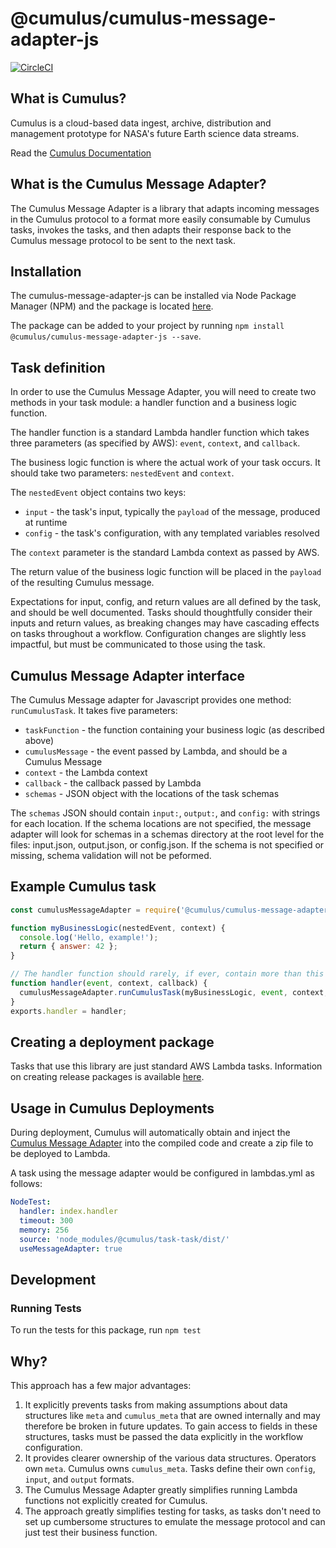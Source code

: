 # @cumulus/cumulus-message-adapter-js

[![CircleCI](https://circleci.com/gh/cumulus-nasa/cumulus-message-adapter-js.svg?style=svg)](https://circleci.com/gh/cumulus-nasa/cumulus-message-adapter-js)

## What is Cumulus?

Cumulus is a cloud-based data ingest, archive, distribution and management
prototype for NASA's future Earth science data streams.

Read the [Cumulus Documentation](https://cumulus-nasa.github.io/)

## What is the Cumulus Message Adapter?

The Cumulus Message Adapter is a library that adapts incoming messages in the
Cumulus protocol to a format more easily consumable by Cumulus tasks, invokes
the tasks, and then adapts their response back to the Cumulus message protocol
to be sent to the next task.

## Installation

The cumulus-message-adapter-js can be installed via Node Package Manager (NPM) and the package is located [here](https://www.npmjs.com/package/@cumulus/cumulus-message-adapter-js).

The package can be added to your project by running `npm install @cumulus/cumulus-message-adapter-js --save`.

## Task definition

In order to use the Cumulus Message Adapter, you will need to create two
methods in your task module: a handler function and a business logic function.

The handler function is a standard Lambda handler function which takes three
parameters (as specified by AWS): `event`, `context`, and `callback`.

The business logic function is where the actual work of your task occurs. It
should take two parameters: `nestedEvent` and `context`.

The `nestedEvent` object contains two keys:

  * `input` - the task's input, typically the `payload` of the message,
    produced at runtime
  * `config` - the task's configuration, with any templated variables
    resolved

The `context` parameter is the standard Lambda context as passed by AWS.

The return value of the business logic function will be placed in the
`payload` of the resulting Cumulus message.

Expectations for input, config, and return values are all defined by the task,
and should be well documented. Tasks should thoughtfully consider their inputs
and return values, as breaking changes may have cascading effects on tasks
throughout a workflow. Configuration changes are slightly less impactful, but
must be communicated to those using the task.

## Cumulus Message Adapter interface

The Cumulus Message adapter for Javascript provides one method:
`runCumulusTask`. It takes five parameters:

  * `taskFunction` - the function containing your business logic (as described
    above)
  * `cumulusMessage` - the event passed by Lambda, and should be a Cumulus
    Message
  * `context` - the Lambda context
  * `callback` - the callback passed by Lambda
  * `schemas` - JSON object with the locations of the task schemas

The `schemas` JSON should contain `input:`, `output:`, and `config:` with strings for each location. If the schema locations are not specified, the message adapter will look for schemas in a schemas directory at the root level for the files: input.json, output.json, or config.json. If the schema is not specified or missing, schema validation will not be peformed.

## Example Cumulus task

```javascript
const cumulusMessageAdapter = require('@cumulus/cumulus-message-adapter-js');

function myBusinessLogic(nestedEvent, context) {
  console.log('Hello, example!');
  return { answer: 42 };
}

// The handler function should rarely, if ever, contain more than this line
function handler(event, context, callback) {
  cumulusMessageAdapter.runCumulusTask(myBusinessLogic, event, context, callback, schemas);
}
exports.handler = handler;
```

## Creating a deployment package

Tasks that use this library are just standard AWS Lambda tasks. Information on
creating release packages is available [here](https://docs.aws.amazon.com/lambda/latest/dg/deployment-package-v2.html).

## Usage in Cumulus Deployments

During deployment, Cumulus will automatically obtain and inject the [Cumulus Message Adapter](https://github.com/cumulus-nasa/cumulus-message-adapter)
into the compiled code and create a zip file to be deployed to Lambda.

A task using the message adapter would be configured in lambdas.yml as follows:

```yaml
NodeTest:
  handler: index.handler
  timeout: 300
  memory: 256
  source: 'node_modules/@cumulus/task-task/dist/'
  useMessageAdapter: true
```

## Development

### Running Tests

To run the tests for this package, run `npm test`

## Why?

This approach has a few major advantages:

1. It explicitly prevents tasks from making assumptions about data structures
   like `meta` and `cumulus_meta` that are owned internally and may therefore
   be broken in future updates. To gain access to fields in these structures,
   tasks must be passed the data explicitly in the workflow configuration.
1. It provides clearer ownership of the various data structures. Operators own
   `meta`. Cumulus owns `cumulus_meta`. Tasks define their own `config`,
   `input`, and `output` formats.
1. The Cumulus Message Adapter greatly simplifies running Lambda functions not
   explicitly created for Cumulus.
1. The approach greatly simplifies testing for tasks, as tasks don't need to
   set up cumbersome structures to emulate the message protocol and can just
   test their business function.
